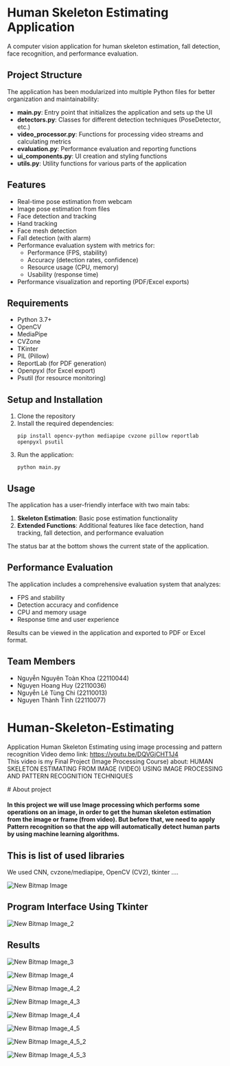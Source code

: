 ﻿# Human Skeleton Estimating Application

A computer vision application for human skeleton estimation, fall detection, face recognition, and performance evaluation.

## Project Structure

The application has been modularized into multiple Python files for better organization and maintainability:

- **main.py**: Entry point that initializes the application and sets up the UI
- **detectors.py**: Classes for different detection techniques (PoseDetector, etc.)
- **video_processor.py**: Functions for processing video streams and calculating metrics
- **evaluation.py**: Performance evaluation and reporting functions
- **ui_components.py**: UI creation and styling functions
- **utils.py**: Utility functions for various parts of the application

## Features

- Real-time pose estimation from webcam
- Image pose estimation from files
- Face detection and tracking
- Hand tracking
- Face mesh detection
- Fall detection (with alarm)
- Performance evaluation system with metrics for:
  - Performance (FPS, stability)
  - Accuracy (detection rates, confidence)
  - Resource usage (CPU, memory)
  - Usability (response time)
- Performance visualization and reporting (PDF/Excel exports)

## Requirements

- Python 3.7+
- OpenCV
- MediaPipe
- CVZone
- TKinter
- PIL (Pillow)
- ReportLab (for PDF generation)
- Openpyxl (for Excel export)
- Psutil (for resource monitoring)

## Setup and Installation

1. Clone the repository
2. Install the required dependencies:
   ```
   pip install opencv-python mediapipe cvzone pillow reportlab openpyxl psutil
   ```
3. Run the application:
   ```
   python main.py
   ```

## Usage

The application has a user-friendly interface with two main tabs:

1. **Skeleton Estimation**: Basic pose estimation functionality
2. **Extended Functions**: Additional features like face detection, hand tracking, fall detection, and performance evaluation

The status bar at the bottom shows the current state of the application.

## Performance Evaluation

The application includes a comprehensive evaluation system that analyzes:

- FPS and stability
- Detection accuracy and confidence
- CPU and memory usage
- Response time and user experience

Results can be viewed in the application and exported to PDF or Excel format.

## Team Members

- Nguyễn Nguyên Toàn Khoa (22110044)
- Nguyen Hoang Huy (22110036)
- Nguyễn Lê Tùng Chi (22110013)
- Nguyen Thành Tính (22110077)

# Human-Skeleton-Estimating
 Application Human Skeleton Estimating using image processing and pattern recognition
Video demo link: https://youtu.be/DQVGjCHT1J4
<br>This video is my Final Project (Image Processing Course) about: HUMAN SKELETON ESTIMATING FROM IMAGE (VIDEO) USING IMAGE PROCESSING AND PATTERN RECOGNITION TECHNIQUES <br>

﻿# About project

<h4>In this project we will use Image processing which performs some operations on an image, in order to get the human skeleton estimation from the image or frame (from video). But before that, we need to apply Pattern recognition so that the app will automatically detect human parts by using machine learning algorithms.</h4>


<h2>This is list of used libraries</h2>
We used CNN, cvzone/mediapipe, OpenCV (CV2), tkinter ....

![New Bitmap Image](https://user-images.githubusercontent.com/59195029/204079521-512acc7c-fb96-4e3f-99c6-b5a2cbd7a9ca.jpg)

<h2>Program Interface Using Tkinter</h2>

![New Bitmap Image_2](https://user-images.githubusercontent.com/59195029/204079964-35a3d30c-1949-4d7e-b7d1-f6da9abeb2d8.jpg)


<h2>Results</h2>

![New Bitmap Image_3](https://user-images.githubusercontent.com/59195029/204079884-a6c08434-6b44-4c98-a67f-b11bd4e1faa0.jpg)

![New Bitmap Image_4](https://user-images.githubusercontent.com/59195029/204079885-ba9928fc-a32a-4f3c-92ad-33a57ba6bf2d.jpg)

![New Bitmap Image_4_2](https://user-images.githubusercontent.com/59195029/204080082-0c11a150-697a-4e64-ae19-24d732bd898d.jpg)

![New Bitmap Image_4_3](https://user-images.githubusercontent.com/59195029/204080088-8c4f801f-a741-4a42-b279-cf42ba2c9a46.jpg)

![New Bitmap Image_4_4](https://user-images.githubusercontent.com/59195029/204080094-a20cc2e5-2d85-4697-9059-db980e6efcdd.jpg)

![New Bitmap Image_4_5](https://user-images.githubusercontent.com/59195029/204080099-f02b3a62-5835-4cab-aaf6-76cee4db3e74.jpg)

![New Bitmap Image_4_5_2](https://user-images.githubusercontent.com/59195029/204080104-8a4d9328-b51a-46c8-b619-5b4ec5bb027e.jpg)

![New Bitmap Image_4_5_3](https://user-images.githubusercontent.com/59195029/204080108-eed35c26-b187-4959-99b9-74ea2b74ea3e.jpg)
